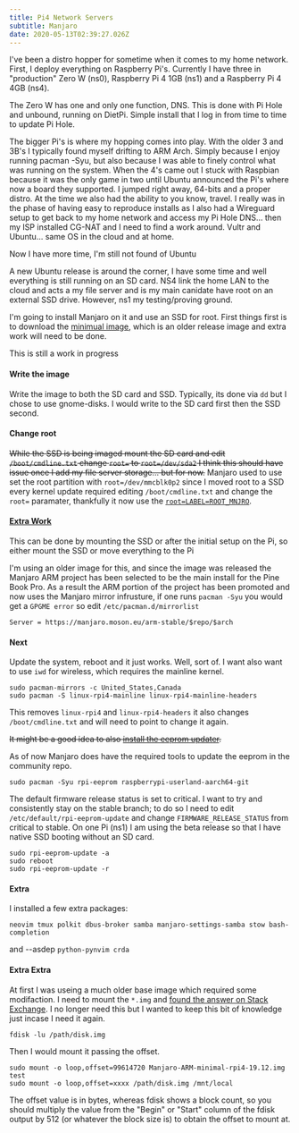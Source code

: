 ```yaml
---
title: Pi4 Network Servers
subtitle: Manjaro
date: 2020-05-13T02:39:27.026Z
---
```

I've been a distro hopper for sometime when it comes to my home network. First, I deploy everything on Raspberry Pi's. Currently I have three in "production" Zero W (ns0), Raspberry Pi 4 1GB (ns1) and a Raspberry Pi 4 4GB (ns4).

The Zero W has one and only one function, DNS. This is done with Pi Hole and unbound, running on DietPi. Simple install that I log in from time to time to update Pi Hole.

The bigger Pi's is where my hopping comes into play. With the older 3 and 3B's I typically found myself drifting to ARM Arch. Simply because I enjoy running pacman -Syu, but also because I was able to finely control what was running on the system. When the 4's came out I stuck with Raspbian because it was the only game in two until Ubuntu announced the Pi's where now a board they supported. I jumped right away, 64-bits and a proper distro. At the time we also had the ability to you know, travel. I really was in the phase of having easy to reproduce installs as I also had a Wireguard setup to get back to my home network and access my Pi Hole DNS... then my ISP installed CG-NAT and I need to find a work around. Vultr and Ubuntu... same OS in the cloud and at home.

Now I have more time, I'm still not found of Ubuntu

A new Ubuntu release is around the corner, I have some time and well everything is still running on an SD card. NS4 link the home LAN to the cloud and acts a my file server and is my main canidate have root on an external SSD drive. However, ns1 my testing/proving ground.

I'm going to install Manjaro on it and use an SSD for root. First things first is to download the [minimual image][manjaro-min], which is an older release image and extra work will need to be done.

This is still a work in progress

#### Write the image
Write the image to both the SD card and SSD. Typically, its done via `dd` but I chose to use gnome-disks. I would write to the SD card first then the SSD second.

#### Change root
~~While the SSD is being imaged mount the SD card and edit `/boot/cmdline.txt` change `root=` to `root=/dev/sda2` I think this should have issue once I add my file server storage... but for now.~~
Manjaro used to use set the root partition with `root=/dev/mmcblk0p2` since I moved root to a SSD every kernel update required editing `/boot/cmdline.txt` and change the `root=` paramater, thankfully it now use the [`root=LABEL=ROOT_MNJRO`][ROOT_MNJRO]. 

#### [Extra Work][extra-work]
This can be done by mounting the SSD or after the initial setup on the Pi, so either mount the SSD or move everything to the Pi

I'm using an older image for this, and since the image was released the Manjaro ARM project has been selected to be the main install for the Pine Book Pro. As a result the ARM portion of the project has been promoted and now uses the Manjaro mirror infrusture, if one runs `pacman -Syu` you would get a `GPGME error` so edit `/etc/pacman.d/mirrorlist`

    Server = https://manjaro.moson.eu/arm-stable/$repo/$arch 

#### Next
Update the system, reboot and it just works. Well, sort of. I want also want to use `iwd` for wireless, which requires the mainline kernel.

    sudo pacman-mirrors -c United_States,Canada
    sudo pacman -S linux-rpi4-mainline linux-rpi4-mainline-headers

This removes `linux-rpi4` and `linux-rpi4-headers` it also changes `/boot/cmdline.txt` and will need to point to change it again.

~~It might be a good idea to also [install the eeprom updater][eeprom].~~

As of now Manjaro does have the required tools to update the eeprom in the community repo.

    sudo pacman -Syu rpi-eeprom raspberrypi-userland-aarch64-git

The default firmware release status is set to critical. I want to try and consistently stay on the stable branch; to do so I need to edit `/etc/default/rpi-eeprom-update` and change `FIRMWARE_RELEASE_STATUS` from critical to stable. On one Pi (ns1) I am using the beta release so that I have native SSD booting without an SD card.

    sudo rpi-eeprom-update -a
    sudo reboot
    sudo rpi-eeprom-update -r

[manjaro-min]: https://osdn.mirror.constant.com//storage/g/m/ma/manjaro-arm/rpi4/minimal/19.12/Manjaro-ARM-minimal-rpi4-19.12.img.xz
[extra-work]: https://forum.manjaro.org/t/gpgme-error-no-data-minimal-19-12/134588
[eeprom]: https://forum.manjaro.org/t/eeprom-update-working/126500
[ROOT_MNJRO]: https://forum.manjaro.org/t/raspberry-pi-kernel-changes/146653

#### Extra

I installed a few extra packages:

`neovim tmux polkit dbus-broker samba manjaro-settings-samba stow bash-completion` 

and \-\-asdep `python-pynvim crda`


#### Extra Extra

At first I was useing a much older base image which required some modifaction. I need to mount the `*.img` and [found the answer on Stack Exchange][stack]. I no longer need this but I wanted to keep this bit of knowledge just incase I need it again.

[stack]: https://unix.stackexchange.com/questions/316401/how-to-mount-a-disk-image-from-the-command-line]

    fdisk -lu /path/disk.img

Then I would mount it passing the offset.

    sudo mount -o loop,offset=99614720 Manjaro-ARM-minimal-rpi4-19.12.img test
    sudo mount -o loop,offset=xxxx /path/disk.img /mnt/local

The offset value is in bytes, whereas fdisk shows a block count, so you should multiply the value from the "Begin" or "Start" column of the fdisk output by 512 (or whatever the block size is) to obtain the offset to mount at.
